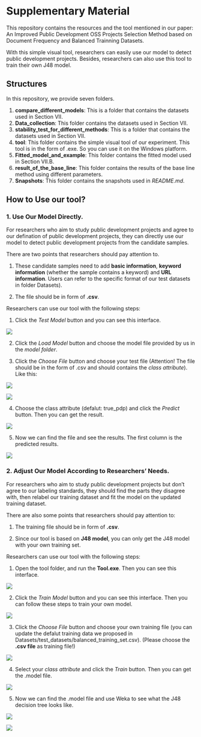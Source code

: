 # Supplementary Material

This repository contains the resources and the tool mentioned in our paper: An Improved Public Development OSS Projects Selection Method based on Document Frequency and Balanced Trainning Datasets. 

With this simple visual tool, researchers can easily use our model to detect public development projects. Besides, researchers can also use this tool to train their own J48 model.

## Structures

In this repository, we provide seven folders.

1. **compare_different_models**: This is a folder that contains the datasets used in Section VII.
2. **Data_collection**: This folder contains the datasets used in Section VII.
3. **stability_test_for_different_methods**: This is a folder that contains the datasets used in Section VII.
4. **tool**: This folder contains the simple visual tool of our experiment. This tool is in the form of .exe. So you can use it on the Windows platform.
5. **Fitted_model_and_example**: This folder contains the fitted model used in Section VII.B.
6. **result_of_the_base_line**: This folder contains the results of the base line method using different parameters.
7. **Snapshots**: This folder contains the snapshots used in *README.md*.

## How to Use our tool?

### 1. Use Our Model Directly.

For researchers who aim to study public development projects and agree to our defination of public development projects, they can directly use our model to detect public development projects from the candidate samples.

There are two points that researchers should pay attention to.

1. These candidate samples need to add **basic information**, **keyword information** (whether the sample contains a keyword) and **URL information**. Users can refer to the specific format of our test datasets in folder Datasets).

2. The file should be in form of **.csv**.

Researchers can use our tool with the following steps: 

1. Click the *Test Model* button and you can see this interface. 

![](./Snapshots/test.png)

2. Click the *Load Model* button and choose the model file provided by us in the *model folder*.

3. Click the *Choose File* button and choose your test file (Attention! The file should be in the form of .csv and should contains the *class attribute*). Like this:

![](./Snapshots/test_file.png)

![](./Snapshots/test_choose.png)

4. Choose the class attribute (defalut: true_pdp) and click the *Predict* button. Then you can get the result.

![](./Snapshots/test_result.png)

5. Now we can find the file and see the results. The first column is the predicted results.

![](./Snapshots/test_result_file.png)

### 2. Adjust Our Model According to Researchers’ Needs. 

For researchers who aim to study public development projects but don’t agree to our labeling standards, they should find the parts they disagree with, then relabel our training dataset and fit the model on the updated training dataset. 

There are also some points that researchers should pay attention to:

1. The training file should be in form of **.csv**.

2. Since our tool is based on **J48 model**, you can only get the J48 model with your own training set.

Researchers can use our tool with the following steps: 

1. Open the tool folder, and run the **Tool.exe**. Then you can see this interface.

![](./Snapshots/index.png)

2. Click the *Train Model* button and you can see this interface. Then you can follow these steps to train your own model.

![](./Snapshots/train.png)

3. Click the *Choose File* button and choose your own training file (you can update the defalut training data we proposed in Datasets/test_datasets/balanced_training_set.csv). (Please choose the **.csv file** as training file!)

![](./Snapshots/train_choose.png)

4. Select your *class attribute* and click the *Train* button. Then you can get the .model file.

![](./Snapshots/train_result.png)

5. Now we can find the .model file and use Weka to see what the J48 decision tree looks like.

![](./Snapshots/train_model.png)

![](./Snapshots/train_weka.png)
